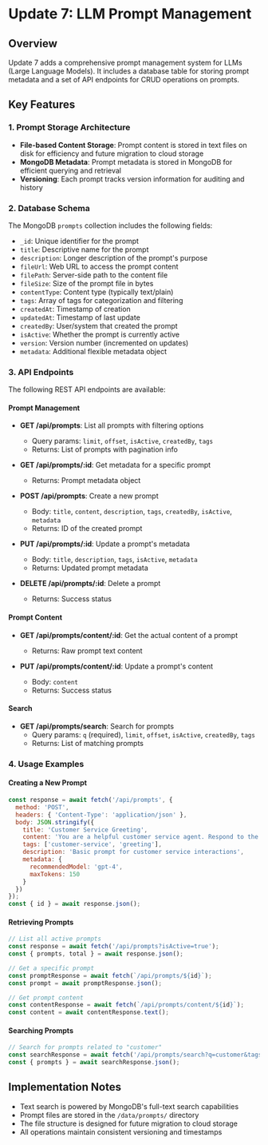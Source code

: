 # Update 7: LLM Prompt Management

## Overview

Update 7 adds a comprehensive prompt management system for LLMs (Large Language Models). It includes a database table for storing prompt metadata and a set of API endpoints for CRUD operations on prompts.

## Key Features

### 1. Prompt Storage Architecture

- **File-based Content Storage**: Prompt content is stored in text files on disk for efficiency and future migration to cloud storage
- **MongoDB Metadata**: Prompt metadata is stored in MongoDB for efficient querying and retrieval
- **Versioning**: Each prompt tracks version information for auditing and history

### 2. Database Schema

The MongoDB `prompts` collection includes the following fields:

- `_id`: Unique identifier for the prompt
- `title`: Descriptive name for the prompt
- `description`: Longer description of the prompt's purpose
- `fileUrl`: Web URL to access the prompt content
- `filePath`: Server-side path to the content file
- `fileSize`: Size of the prompt file in bytes
- `contentType`: Content type (typically text/plain)
- `tags`: Array of tags for categorization and filtering
- `createdAt`: Timestamp of creation
- `updatedAt`: Timestamp of last update
- `createdBy`: User/system that created the prompt
- `isActive`: Whether the prompt is currently active
- `version`: Version number (incremented on updates)
- `metadata`: Additional flexible metadata object

### 3. API Endpoints

The following REST API endpoints are available:

#### Prompt Management

- **GET /api/prompts**: List all prompts with filtering options
  - Query params: `limit`, `offset`, `isActive`, `createdBy`, `tags`
  - Returns: List of prompts with pagination info

- **GET /api/prompts/:id**: Get metadata for a specific prompt
  - Returns: Prompt metadata object

- **POST /api/prompts**: Create a new prompt
  - Body: `title`, `content`, `description`, `tags`, `createdBy`, `isActive`, `metadata`
  - Returns: ID of the created prompt

- **PUT /api/prompts/:id**: Update a prompt's metadata
  - Body: `title`, `description`, `tags`, `isActive`, `metadata`
  - Returns: Updated prompt metadata

- **DELETE /api/prompts/:id**: Delete a prompt
  - Returns: Success status

#### Prompt Content

- **GET /api/prompts/content/:id**: Get the actual content of a prompt
  - Returns: Raw prompt text content

- **PUT /api/prompts/content/:id**: Update a prompt's content
  - Body: `content`
  - Returns: Success status

#### Search

- **GET /api/prompts/search**: Search for prompts
  - Query params: `q` (required), `limit`, `offset`, `isActive`, `createdBy`, `tags`
  - Returns: List of matching prompts

### 4. Usage Examples

#### Creating a New Prompt

```javascript
const response = await fetch('/api/prompts', {
  method: 'POST',
  headers: { 'Content-Type': 'application/json' },
  body: JSON.stringify({
    title: 'Customer Service Greeting',
    content: 'You are a helpful customer service agent. Respond to the customer in a friendly and professional manner.',
    tags: ['customer-service', 'greeting'],
    description: 'Basic prompt for customer service interactions',
    metadata: {
      recommendedModel: 'gpt-4',
      maxTokens: 150
    }
  })
});
const { id } = await response.json();
```

#### Retrieving Prompts

```javascript
// List all active prompts
const response = await fetch('/api/prompts?isActive=true');
const { prompts, total } = await response.json();

// Get a specific prompt
const promptResponse = await fetch(`/api/prompts/${id}`);
const prompt = await promptResponse.json();

// Get prompt content
const contentResponse = await fetch(`/api/prompts/content/${id}`);
const content = await contentResponse.text();
```

#### Searching Prompts

```javascript
// Search for prompts related to "customer"
const searchResponse = await fetch('/api/prompts/search?q=customer&tags=greeting');
const { prompts } = await searchResponse.json();
```

## Implementation Notes

- Text search is powered by MongoDB's full-text search capabilities
- Prompt files are stored in the `/data/prompts/` directory
- The file structure is designed for future migration to cloud storage
- All operations maintain consistent versioning and timestamps 